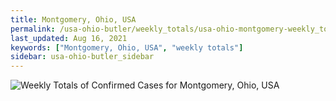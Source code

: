 ```yaml
---
title: Montgomery, Ohio, USA
permalink: /usa-ohio-butler/weekly_totals/usa-ohio-montgomery-weekly_totals.html
last_updated: Aug 16, 2021
keywords: ["Montgomery, Ohio, USA", "weekly totals"]
sidebar: usa-ohio-butler_sidebar
---
```


![Weekly Totals of Confirmed Cases for Montgomery, Ohio, USA](/covid_tracker/images/graphs/usa-ohio-montgomery-weekly_totals_graph.png)
